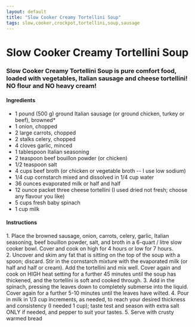 ```yaml
---
layout: default
title: "Slow Cooker Creamy Tortellini Soup"
tags: slow,cooker,crockpot,tortellini,soup,sausage
---
```

# Slow Cooker Creamy Tortellini Soup

### Slow Cooker Creamy Tortellini Soup is pure comfort food, loaded with vegetables, Italian sausage and cheese tortellini! NO flour and NO heavy cream!

#### Ingredients
- 1 pound (500 g) ground Italian sausage (or ground chicken, turkey or beef), browned*
- 1 onion, chopped
- 2 large carrots, chopped
- 2 stalks celery, chopped
- 4 cloves garlic, minced
- 1 tablespoon Italian seasoning
- 2 teaspoon beef bouillon powder (or chicken)
- 1/2 teaspoon salt
- 4 cups beef broth (or chicken or vegetable broth -- I use low sodium)
- 1/4 cup cornstarch mixed and dissolved in 1/4 cup water
- 36 ounces evaporated milk or half and half
- 12 ounce packet three cheese tortellini (I used dried not fresh; choose any flavour you like)
- 5 cups fresh baby spinach
- 1 cup milk

#### Instructions
1. Place the browned sausage, onion, carrots, celery, garlic, Italian seasoning, beef bouillon powder, salt, and broth in a 6-quart / litre slow cooker bowl. Cover and cook on high for 4 hours or low for 7 hours.
2. Uncover and skim any fat that is sitting on the top of the soup with a spoon; discard. Stir in the cornstarch mixture with the evaporated milk (or half and half or cream). Add the tortellini and mix well. Cover again and cook on HIGH heat setting for a further 45 minutes until the soup has thickened, and the tortellini is soft and cooked through.
3. Add in the spinach, pressing the leaves down to completely submerse into the liquid. Cover again for a further 5-10 minutes until the leaves have wilted.
4. Pour in milk in 1/3 cup increments, as needed, to reach your desired thickness and consistency (I needed 1 cup); taste test and season with extra salt ONLY if needed, and pepper to suit your tastes.
5. Serve with crusty warmed bread
